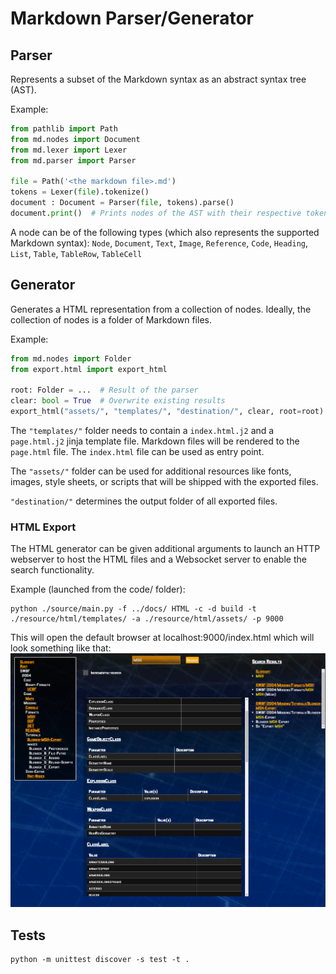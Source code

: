 # Markdown Parser/Generator

## Parser

Represents a subset of the Markdown syntax as an abstract syntax tree (AST).

Example:
```python
from pathlib import Path
from md.nodes import Document
from md.lexer import Lexer
from md.parser import Parser

file = Path('<the markdown file>.md')
tokens = Lexer(file).tokenize()
document : Document = Parser(file, tokens).parse()
document.print()  # Prints nodes of the AST with their respective tokens.
```

A node can be of the following types (which also represents the supported Markdown syntax):
`Node`, `Document`, `Text`, `Image`, `Reference`, `Code`, `Heading`, `List`, `Table`, `TableRow`, `TableCell`

## Generator

Generates a HTML representation from a collection of nodes. 
Ideally, the collection of nodes is a folder of Markdown files.

Example:
```python
from md.nodes import Folder
from export.html import export_html

root: Folder = ...  # Result of the parser
clear: bool = True  # Overwrite existing results
export_html("assets/", "templates/", "destination/", clear, root=root)
```

The `"templates/"` folder needs to contain a `index.html.j2` and a `page.html.j2` jinja template file.
Markdown files will be rendered to the `page.html` file.
The `index.html` file can be used as entry point.

The `"assets/"` folder can be used for additional resources like fonts, images, style sheets, or scripts that will be shipped with the exported files.

`"destination/"` determines the output folder of all exported files.

### HTML Export

The HTML generator can be given additional arguments to launch an HTTP webserver to host the HTML files and a Websocket server to enable the search functionality.

Example (launched from the code/ folder):
```
python ./source/main.py -f ../docs/ HTML -c -d build -t ./resource/html/templates/ -a ./resource/html/assets/ -p 9000
```

This will open the default browser at localhost:9000/index.html which will look something like that:
![Page](https://github.com/SWBF2004/SWBFdocumentation/blob/master/code/resource/images/doc.png)

## Tests

```
python -m unittest discover -s test -t .
```
